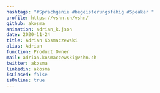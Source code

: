 ```yaml
---
hashtags: "#Sprachgenie #begeisterungsfähig #Speaker "
profile: https://vshn.ch/vshn/
github: akosma
animation: adrian_k.json
date: 2020-11-24
title: Adrian Kosmaczewski
alias: Adrian
function: Product Owner
mail: adrian.kosmaczewski@vshn.ch
twitter: akosma
linkedin: akosma
isClosed: false
isOnline: true
---
```

